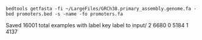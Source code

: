 ``bedtools getfasta -fi ~/LargeFiles/GRCh38.primary_assembly.genome.fa -bed promoters.bed -s -name -fo promoters.fa``

Saved 16001 total examples with label key label to input/
2    6680
0    5184
1    4137
